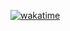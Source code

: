 
[![wakatime](https://wakatime.com/badge/user/ea9792e5-799b-44a2-a25f-c28679dbaa38/project/4dd9a943-569b-4636-82b5-7910ded21c24.svg)](https://wakatime.com/badge/user/ea9792e5-799b-44a2-a25f-c28679dbaa38/project/4dd9a943-569b-4636-82b5-7910ded21c24)
